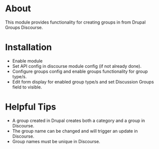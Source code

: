 # About
This module provides functionality for creating groups in from Drupal Groups Discourse.

# Installation
- Enable module
- Set API config in discourse module config (if not already done).
- Configure groups config and enable groups functionality for group type/s.
- Edit form display for enabled group type/s and set Discussion Groups field to visible.

# Helpful Tips
- A group created in Drupal creates both a category and a group in Discourse.
- The group name can be changed and will trigger an update in Discourse.
- Group names must be unique in Discourse.
